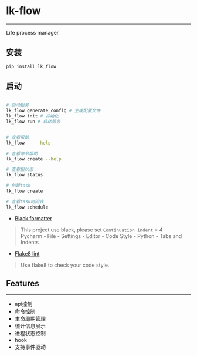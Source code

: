 # lk-flow

--- 

Life process manager

## 安装

```bash
pip install lk_flow
```

## 启动

```bash

# 启动服务
lk_flow generate_config # 生成配置文件
lk_flow init # 初始化
lk_flow run # 启动服务


# 查看帮助
lk_flow -- --help

# 查看命令帮助
lk_flow create --help

# 查看服状态
lk_flow status

# 创建task
lk_flow create

# 查看task时间表
lk_flow schedule

```

* [Black formatter](https://github.com/psf/black)

> This project use black, please set `Continuation indent` = 4  
> Pycharm - File - Settings - Editor - Code Style - Python - Tabs and Indents

* [Flake8 lint](https://github.com/PyCQA/flake8)

> Use flake8 to check your code style.

## Features

---

* api控制
* 命令控制
* 生命周期管理
* 统计信息展示
* 进程状态控制
* hook
* 支持事件驱动
